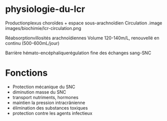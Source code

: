 # physiologie-du-lcr



Productionplexus choroïdes + espace sous-arachnoïdien
Circulation .image images/biochimie/lcr-circulation.png

Réabsorptionvillosités arachnoïdiennes
Volume 120-140m/L, renouvellé en continu (500-600mL/jour) 

Barrière hémato-encéphaliquerégulation fine des échanges sang-SNC 


# Fonctions


- Protection mécanique du SNC 
- diminution masse du SNC 
- transport nutriments, hormones 
- maintien la pression intracrânienne 
- élimination des substances toxiques 
- protection contre les agents infectieux 

